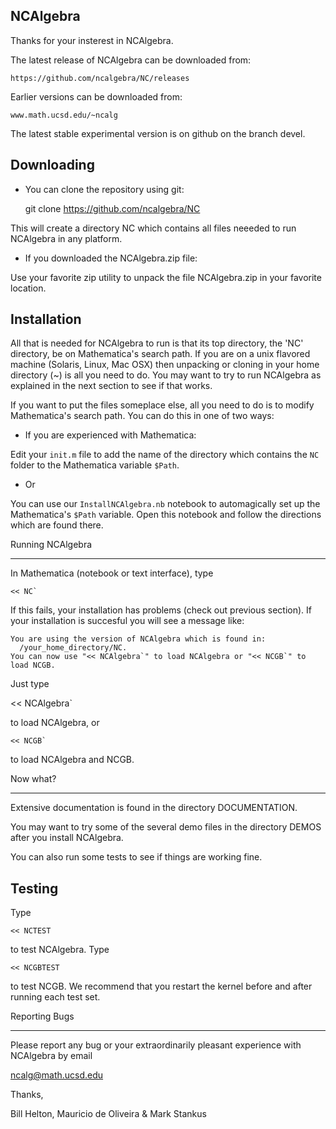 NCAlgebra
-----------

Thanks for your insterest in NCAlgebra.

The latest release of NCAlgebra can be downloaded from:

    https://github.com/ncalgebra/NC/releases

Earlier versions can be downloaded from:

    www.math.ucsd.edu/~ncalg

The latest stable experimental version is on github on the branch devel.

Downloading
-----------

* You can clone the repository using git:

    git clone https://github.com/ncalgebra/NC

This will create a directory NC which contains all files neeeded to
run NCAlgebra in any platform.

* If you downloaded the NCAlgebra.zip file:

Use your favorite zip utility to unpack the file NCAlgebra.zip in your
favorite location.

Installation
------------

All that is needed for NCAlgebra to run is that its top directory, the
'NC' directory, be on Mathematica's search path. If you are on a unix
flavored machine (Solaris, Linux, Mac OSX) then unpacking or cloning
in your home directory (~) is all you need to do. You may want to try
to run NCAlgebra as explained in the next section to see if that
works.

If you want to put the files someplace else, all you need to do is to
modify Mathematica's search path. You can do this in one of two ways:

* If you are experienced with Mathematica: 

Edit your `init.m` file to add the name of the directory which contains
the `NC` folder to the Mathematica variable `$Path`.

* Or 

You can use our `InstallNCAlgebra.nb` notebook to automagically set up
the Mathematica's `$Path` variable. Open this notebook and follow the
directions which are found there.

Running NCAlgebra
------- ---------

In Mathematica (notebook or text interface), type

    << NC`

If this fails, your installation has problems (check out previous
section). If your installation is succesful you will see a message
like:

    You are using the version of NCAlgebra which is found in:
      /your_home_directory/NC.
    You can now use "<< NCAlgebra`" to load NCAlgebra or "<< NCGB`" to load NCGB.

Just type 

   << NCAlgebra`

to load NCAlgebra, or

    << NCGB`

to load NCAlgebra and NCGB.


Now what?
--- ----

Extensive documentation is found in the directory DOCUMENTATION.

You may want to try some of the several demo files in the directory
DEMOS after you install NCAlgebra.

You can also run some tests to see if things are working fine.

Testing
-------

Type 

    << NCTEST

to test NCAlgebra. Type 

    << NCGBTEST

to test NCGB. We recommend that you restart the kernel before and
after running each test set.

Reporting Bugs
--------- ----

Please report any bug or your extraordinarily pleasant experience with
NCAlgebra by email

  ncalg@math.ucsd.edu

Thanks,

Bill Helton, Mauricio de Oliveira & Mark Stankus
